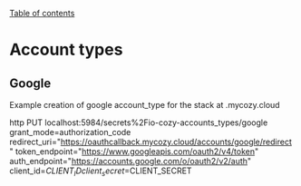 [Table of contents](README.md#table-of-contents)

# Account types


## Google

Example creation of google account_type for the stack at .mycozy.cloud


http PUT localhost:5984/secrets%2Fio-cozy-accounts_types/google
grant_mode=authorization_code
redirect_uri="https://oauthcallback.mycozy.cloud/accounts/google/redirect"
token_endpoint="https://www.googleapis.com/oauth2/v4/token"
auth_endpoint="https://accounts.google.com/o/oauth2/v2/auth"
client_id=$CLIENT_ID
client_secret=$CLIENT_SECRET
